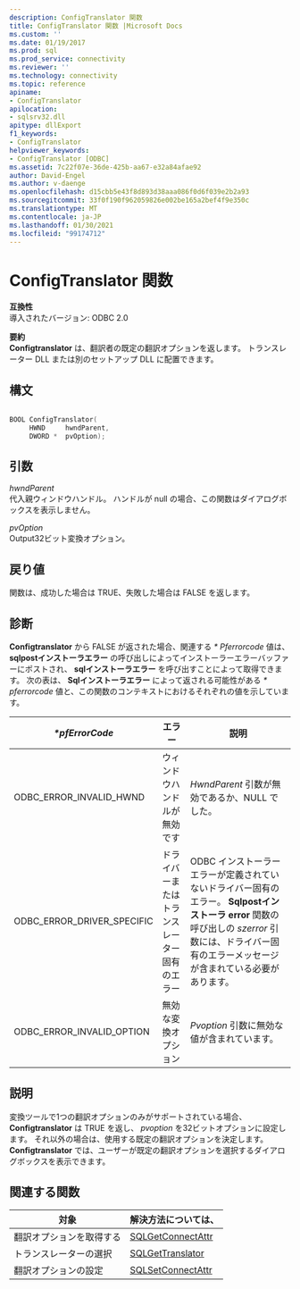 ```yaml
---
description: ConfigTranslator 関数
title: ConfigTranslator 関数 |Microsoft Docs
ms.custom: ''
ms.date: 01/19/2017
ms.prod: sql
ms.prod_service: connectivity
ms.reviewer: ''
ms.technology: connectivity
ms.topic: reference
apiname:
- ConfigTranslator
apilocation:
- sqlsrv32.dll
apitype: dllExport
f1_keywords:
- ConfigTranslator
helpviewer_keywords:
- ConfigTranslator [ODBC]
ms.assetid: 7c22f07e-36de-425b-aa67-e32a84afae92
author: David-Engel
ms.author: v-daenge
ms.openlocfilehash: d15cbb5e43f8d893d38aaa086f0d6f039e2b2a93
ms.sourcegitcommit: 33f0f190f962059826e002be165a2bef4f9e350c
ms.translationtype: MT
ms.contentlocale: ja-JP
ms.lasthandoff: 01/30/2021
ms.locfileid: "99174712"
---
```

# <a name="configtranslator-function"></a>ConfigTranslator 関数
**互換性**  
 導入されたバージョン: ODBC 2.0  
  
 **要約**  
 **Configtranslator** は、翻訳者の既定の翻訳オプションを返します。 トランスレーター DLL または別のセットアップ DLL に配置できます。  
  
## <a name="syntax"></a>構文  
  
```cpp  
  
BOOL ConfigTranslator(  
     HWND     hwndParent,  
     DWORD *  pvOption);  
```  
  
## <a name="arguments"></a>引数  
 *hwndParent*  
 代入親ウィンドウハンドル。 ハンドルが null の場合、この関数はダイアログボックスを表示しません。  
  
 *pvOption*  
 Output32ビット変換オプション。  
  
## <a name="returns"></a>戻り値  
 関数は、成功した場合は TRUE、失敗した場合は FALSE を返します。  
  
## <a name="diagnostics"></a>診断  
 **Configtranslator** から FALSE が返された場合、関連する *\* Pferrorcode* 値は、 **sqlpostインストーラエラー** の呼び出しによってインストーラーエラーバッファーにポストされ、 **sqlインストーラエラー** を呼び出すことによって取得できます。 次の表は、 **Sqlインストーラエラー** によって返される可能性がある *\* pferrorcode* 値と、この関数のコンテキストにおけるそれぞれの値を示しています。  
  
|*\*pfErrorCode*|エラー|説明|  
|---------------------|-----------|-----------------|  
|ODBC_ERROR_INVALID_HWND|ウィンドウハンドルが無効です|*HwndParent* 引数が無効であるか、NULL でした。|  
|ODBC_ERROR_DRIVER_SPECIFIC|ドライバーまたはトランスレーター固有のエラー|ODBC インストーラーエラーが定義されていないドライバー固有のエラー。 **Sqlpostインストーラ error** 関数の呼び出しの *szerror* 引数には、ドライバー固有のエラーメッセージが含まれている必要があります。|  
|ODBC_ERROR_INVALID_OPTION|無効な変換オプション|*Pvoption* 引数に無効な値が含まれています。|  
  
## <a name="comments"></a>説明  
 変換ツールで1つの翻訳オプションのみがサポートされている場合、 **Configtranslator** は TRUE を返し、 *pvoption* を32ビットオプションに設定します。 それ以外の場合は、使用する既定の翻訳オプションを決定します。 **Configtranslator** では、ユーザーが既定の翻訳オプションを選択するダイアログボックスを表示できます。  
  
## <a name="related-functions"></a>関連する関数  
  
|対象|解決方法については、|  
|---------------------------|---------|  
|翻訳オプションを取得する|[SQLGetConnectAttr](../../../odbc/reference/syntax/sqlgetconnectattr-function.md)|  
|トランスレーターの選択|[SQLGetTranslator](../../../odbc/reference/syntax/sqlgettranslator-function.md)|  
|翻訳オプションの設定|[SQLSetConnectAttr](../../../odbc/reference/syntax/sqlsetconnectattr-function.md)|
